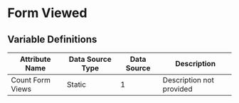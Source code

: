 # Form Viewed

### 

## Variable Definitions

| Attribute Name|Data Source Type|Data Source|Description|
| --- | --- | --- | --- |
|Count Form Views|Static|1|Description not provided|



